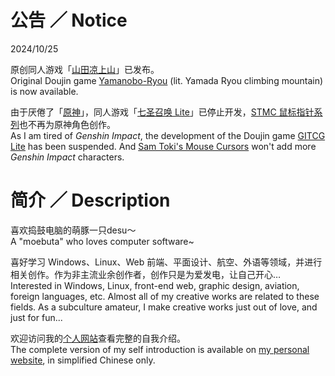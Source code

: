 # 公告 ／ Notice

2024/10/25

原创同人游戏「[山田凉上山](https://github.com/SamToki/Yamanobo-Ryou)」已发布。<br>
Original Doujin game [Yamanobo-Ryou](https://github.com/SamToki/Yamanobo-Ryou) (lit. Yamada Ryou climbing mountain) is now available.

由于厌倦了「[原神](https://zh.moegirl.org.cn/原神)」，同人游戏「[七圣召唤 Lite](https://github.com/SamToki/GITCG-Lite)」已停止开发，[STMC 鼠标指针系列](https://github.com/SamToki/Sam-Toki-Mouse-Cursors)也不再为原神角色创作。<br>
As I am tired of *Genshin Impact*, the development of the Doujin game [GITCG Lite](https://github.com/SamToki/GITCG-Lite) has been suspended. And [Sam Toki's Mouse Cursors](https://github.com/SamToki/Sam-Toki-Mouse-Cursors) won't add more *Genshin Impact* characters.

# 简介 ／ Description

喜欢捣鼓电脑的萌豚一只desu～<br>
A "moebuta" who loves computer software~

喜好学习 Windows、Linux、Web 前端、平面设计、航空、外语等领域，并进行相关创作。作为非主流业余创作者，创作只是为爱发电，让自己开心…<br>
Interested in Windows, Linux, front-end web, graphic design, aviation, foreign languages, etc. Almost all of my creative works are related to these fields. As a subculture amateur, I make creative works just out of love, and just for fun...

欢迎访问我的[个人网站](https://samtoki.github.io/#SelfIntroduction)查看完整的自我介绍。<br>
The complete version of my self introduction is available on [my personal website](https://samtoki.github.io/#SelfIntroduction), in simplified Chinese only.
